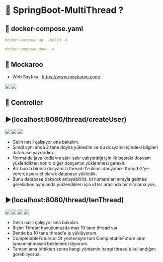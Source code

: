 # 🎯 SpringBoot-MultiThread ?

## 📌 docker-compose.yaml

```yaml
docker-compose up --build -d
```

```yaml
docker-compose down -v
```

## 📌 Mockaroo

* Web Sayfası : https://www.mockaroo.com/

<img src="th1">

<img src="th2">

## 📌 Controller

## ▶️(localhost:8080/thread/createUser)

<img src="th3">

<img src="th4">

<img src="th5">

* Gelin nasıl çalışıyor ona bakalım. 
* Şimdi aynı anda 2 tane doysa yükledim ve bu dosyanın içindeki bilgileri database yazdırdım.
* Normalde java kodlarını satır satır çalıştırdığı için ilk baştaki dosyam yüklendikten sonra diğer dosyamın yüklenmesi gerekir.
* Biz burda birinci dosyamızı thread-1'e ikinci dosyamızı thread-2'ye vererek paralel olarak database yüklettik.
* Bunu database bakarak anlayabiliriz. Id numaraları sırayla gelmesi gerekirken aynı anda yüklendikleri için id ler arasında bir sıralama yok.

## ▶️(localhost:8080/thread/tenThread)

<img src="th6">

<img src="th7">

<img src="th8">

<img src="th9">

* Gelin nasıl çalışıyor ona bakalım. 
* Bizim Thread havuzumuzda max 10 tane thread var.
* Bende bu 10 tane thread'e iş yüklüyorum.
* CompletableFuture.allOf yöntemiyle tüm CompletableFuture'ların tamamlanmasını beklemek istiyorum.
* Tamamlama bittikten sonra hangi yöntemin hangi thread'e kullandığını görebiliyoruz.

